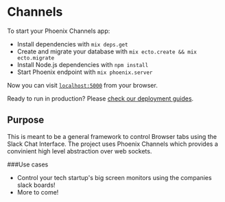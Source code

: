 # Channels

To start your Phoenix Channels app:

  * Install dependencies with `mix deps.get`
  * Create and migrate your database with `mix ecto.create && mix ecto.migrate`
  * Install Node.js dependencies with `npm install`
  * Start Phoenix endpoint with `mix phoenix.server`

Now you can visit [`localhost:5000`](http://localhost:5000) from your browser.

Ready to run in production? Please [check our deployment guides](http://www.phoenixframework.org/docs/deployment).

## Purpose
This is meant to be a general framework to control Browser tabs using the Slack Chat Interface. The project uses Phoenix Channels which provides a convinient high level abstraction over web sockets.

###Use cases
- Control your tech startup's big screen monitors using the companies slack boards!
- More to come!